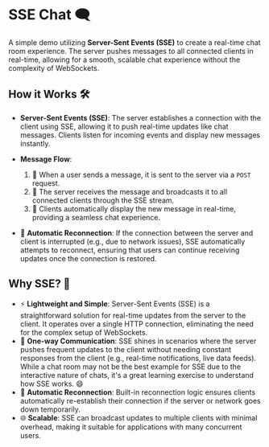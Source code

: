 # SSE Chat 🗨️

A simple demo utilizing **Server-Sent Events (SSE)** to create a real-time chat room experience. The server pushes messages to all connected clients in real-time, allowing for a smooth, scalable chat experience without the complexity of WebSockets.

## How it Works 🛠️
- **Server-Sent Events (SSE)**: The server establishes a connection with the client using SSE, allowing it to push real-time updates like chat messages. Clients listen for incoming events and display new messages instantly.
  
- **Message Flow**:
  1. 📨 When a user sends a message, it is sent to the server via a `POST` request.
  2. 📡 The server receives the message and broadcasts it to all connected clients through the SSE stream.
  3. 💬 Clients automatically display the new message in real-time, providing a seamless chat experience.

- 🔄 **Automatic Reconnection**: If the connection between the server and client is interrupted (e.g., due to network issues), SSE automatically attempts to reconnect, ensuring that users can continue receiving updates once the connection is restored.


## Why SSE? 🤔
- ⚡ **Lightweight and Simple**: Server-Sent Events (SSE) is a straightforward solution for real-time updates from the server to the client. It operates over a single HTTP connection, eliminating the need for the complex setup of WebSockets.
- 🔁 **One-way Communication**: SSE shines in scenarios where the server pushes frequent updates to the client without needing constant responses from the client (e.g., real-time notifications, live data feeds). While a chat room may not be the best example for SSE due to the interactive nature of chats, it's a great learning exercise to understand how SSE works. 😄
- 🔄 **Automatic Reconnection**: Built-in reconnection logic ensures clients automatically re-establish their connection if the server or network goes down temporarily.
- 🌐 **Scalable**: SSE can broadcast updates to multiple clients with minimal overhead, making it suitable for applications with many concurrent users.
